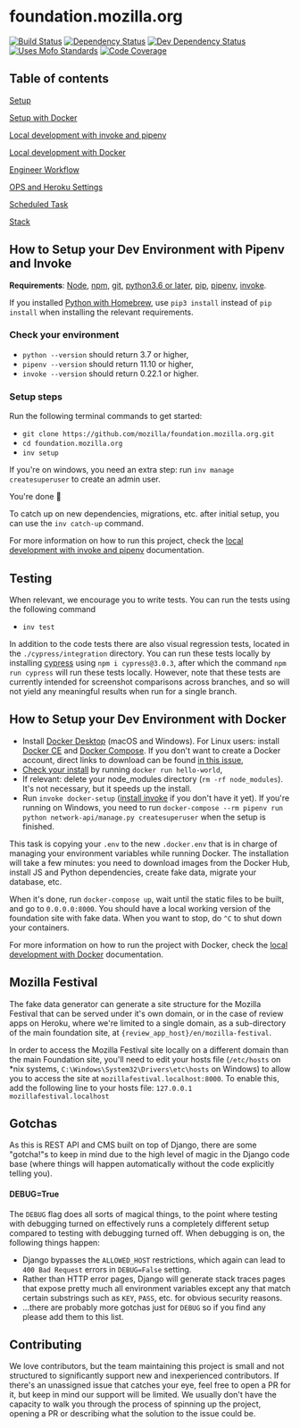 # foundation.mozilla.org

[![Build Status](https://travis-ci.org/mozilla/foundation.mozilla.org.svg?branch=master)](https://travis-ci.org/mozilla/foundation.mozilla.org)
[![Dependency Status](https://david-dm.org/mozilla/network.svg)](https://david-dm.org/mozilla/network)
[![Dev Dependency Status](https://david-dm.org/mozilla/network/dev-status.svg)](https://david-dm.org/mozilla/network/?type=dev)
[![Uses Mofo Standards](https://MozillaFoundation.github.io/mofo-standards/badge.svg)](https://github.com/MozillaFoundation/mofo-standards)
[![Code Coverage](https://coveralls.io/repos/github/mozilla/foundation.mozilla.org/badge.svg?branch=master)](https://coveralls.io/github/mozilla/foundation.mozilla.org)

## Table of contents

[Setup](#setup)

[Setup with Docker](#how-to-setup-your-dev-environment-with-docker)

[Local development with invoke and pipenv](docs/local_development_with_invoke_pipenv.md)

[Local development with Docker](docs/local_development_with_docker.md)

[Engineer Workflow](docs/workflow.md)

[OPS and Heroku Settings](docs/ops_heroku_settings.md)

[Scheduled Task](docs/scheduled.md)

[Stack](docs/stack.md)

## How to Setup your Dev Environment with Pipenv and Invoke

**Requirements**: [Node](https://nodejs.org), [npm](https://www.npmjs.com/), [git](https://git-scm.com/), [python3.6 or later](https://www.python.org/), [pip](https://pypi.python.org/pypi), [pipenv](https://docs.pipenv.org/), [invoke](https://www.pyinvoke.org/installing.html).

If you installed [Python with Homebrew](https://docs.brew.sh/Homebrew-and-Python), use `pip3 install` instead of `pip install` when installing the relevant requirements.

### Check your environment

- `python --version` should return 3.7 or higher,
- `pipenv --version` should return 11.10 or higher,
- `invoke --version` should return 0.22.1 or higher.

### Setup steps

Run the following terminal commands to get started:

- `git clone https://github.com/mozilla/foundation.mozilla.org.git`
- `cd foundation.mozilla.org`
- `inv setup`

If you're on windows, you need an extra step: run `inv manage createsuperuser` to create an admin user.

You're done :tada:

To catch up on new dependencies, migrations, etc. after initial setup, you can use the `inv catch-up` command.

For more information on how to run this project, check the [local development with invoke and pipenv](docs/local_development_with_invoke_pipenv.md) documentation.

## Testing

When relevant, we encourage you to write tests. You can run the tests using the following command

- `inv test`

In addition to the code tests there are also visual regression tests, located in the `./cypress/integration` directory. You can run these tests locally by installing [cypress](https://www.cypress.io/) using `npm i cypress@3.0.3`, after which the command `npm run cypress` will run these tests locally. However, note that these tests are currently intended for screenshot comparisons across branches, and so will not yield any meaningful results when run for a single branch.


## How to Setup your Dev Environment with Docker

- Install [Docker Desktop](https://www.docker.com/products/docker-desktop) (macOS and Windows). For Linux users: install [Docker CE](https://docs.docker.com/install/#supported-platforms) and [Docker Compose](https://docs.docker.com/compose/install/). If you don't want to create a Docker account, direct links to download can be found [in this issue](https://github.com/docker/docker.github.io/issues/6910),
- [Check your install](https://docs.docker.com/get-started/#test-docker-version) by running `docker run hello-world`,
- If relevant: delete your node_modules directory (`rm -rf node_modules`). It's not necessary, but it speeds up the install.
- Run `invoke docker-setup` ([install invoke](http://www.pyinvoke.org/installing.html) if you don't have it yet). If you're running on Windows, you need to run `docker-compose --rm pipenv run python network-api/manage.py createsuperuser` when the setup is finished.

This task is copying your `.env` to the new `.docker.env` that is in charge of managing your environment variables while running Docker. The installation will take a few minutes: you need to download images from the Docker Hub, install JS and Python dependencies, create fake data, migrate your database, etc.

When it's done, run `docker-compose up`, wait until the static files to be built, and go to `0.0.0.0:8000`. You should have a local working version of the foundation site with fake data. When you want to stop, do `^C` to shut down your containers.

For more information on how to run the project with Docker, check the [local development with Docker](docs/local_development_with_docker.md) documentation.

## Mozilla Festival

The fake data generator can generate a site structure for the Mozilla Festival that can be served under it's own domain, or in the case of review apps on Heroku, where we're limited to a single domain, as a sub-directory of the main foundation site, at `{review_app_host}/en/mozilla-festival`.

In order to access the Mozilla Festival site locally on a different domain than the main Foundation site, you'll need to edit your hosts file (`/etc/hosts` on *nix systems, `C:\Windows\System32\Drivers\etc\hosts` on Windows) to allow you to access the site at `mozillafestival.localhost:8000`. To enable this, add the following line to your hosts file: `127.0.0.1 mozillafestival.localhost`

## Gotchas

As this is REST API and CMS built on top of Django, there are some "gotcha!"s to keep in mind due to the high level of magic in the Django code base (where things will happen automatically without the code explicitly telling you).

#### **DEBUG=True**

The `DEBUG` flag does all sorts of magical things, to the point where testing with debugging turned on effectively runs a completely different setup compared to testing with debugging turned off. When debugging is on, the following things happen:

- Django bypasses the `ALLOWED_HOST` restrictions, which again can lead to `400 Bad Request` errors in `DEBUG=False` setting.
- Rather than HTTP error pages, Django will generate stack traces pages that expose pretty much all environment variables except any that match certain substrings such as `KEY`, `PASS`, etc. for obvious security reasons.
- ...there are probably more gotchas just for `DEBUG` so if you find any please add them to this list.

## Contributing

We love contributors, but the team maintaining this project is small and not structured to significantly support new and inexperienced contributors. If there's an unassigned issue that catches your eye, feel free to open a PR for it, but keep in mind our support will be limited. We usually don't have the capacity to walk you through the process of spinning up the project, opening a PR or describing what the solution to the issue could be.
